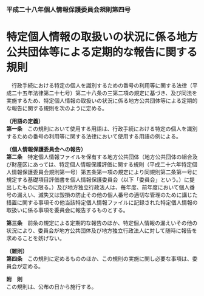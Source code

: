 ### 平成二十八年個人情報保護委員会規則第四号  
# 特定個人情報の取扱いの状況に係る地方公共団体等による定期的な報告に関する規則  
　行政手続における特定の個人を識別するための番号の利用等に関する法律（平成二十五年法律第二十七号）第二十八条の三第二項の規定に基づき、及び同法を実施するため、特定個人情報の取扱いの状況に係る地方公共団体等による定期的な報告に関する規則を次のように定める。  
  
**（用語の定義）**  
**第一条**　この規則において使用する用語は、行政手続における特定の個人を識別するための番号の利用等に関する法律において使用する用語の例による。  
  
**（個人情報保護委員会への報告）**  
**第二条**　特定個人情報ファイルを保有する地方公共団体（地方公共団体の組合及び財産区にあっては、特定個人情報保護評価に関する規則（平成二十六年特定個人情報保護委員会規則第一号）第五条第一項の規定により同規則第二条第一号に規定する基礎項目評価書を個人情報保護委員会（以下「委員会」という。）に提出したものに限る。）及び地方独立行政法人は、毎年度、前年度において個人番号の漏えい、滅失又は毀損の防止その他の個人番号の適切な管理のために講じた措置に関する事項その他当該特定個人情報ファイルに記録された特定個人情報の取扱いに係る事項を委員会に報告するものとする。  
  
**第三条**　前条の規定による定期的な報告のほか、特定個人情報の漏えいその他の状況により、委員会が地方公共団体及び地方独立行政法人に対して随時に報告を求めることを妨げない。  
  
**（雑則）**  
**第四条**　この規則に定めるもののほか、この規則の実施に関し必要な事項は、委員会が定める。  
  
**附　則**  
この規則は、公布の日から施行する。  
  

